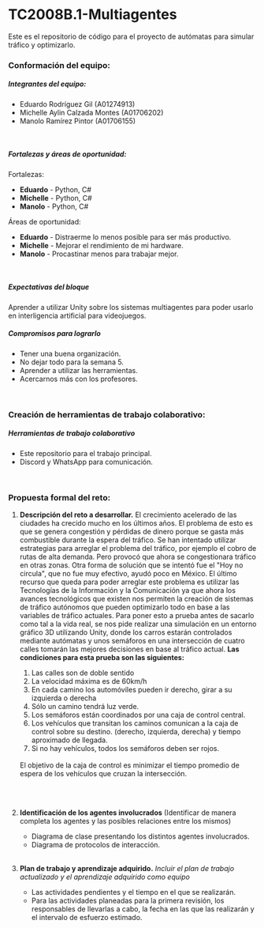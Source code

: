 # TC2008B.1-Multiagentes
Este es el repositorio de código para el proyecto de autómatas para simular tráfico y optimizarlo.

### Conformación del equipo:

##### Integrantes del equipo:
* Eduardo Rodríguez Gil (A01274913)
* Michelle Aylin Calzada Montes (A01706202)
* Manolo Ramírez Pintor (A01706155)
<br>

##### Fortalezas y áreas de oportunidad:
Fortalezas:
* __Eduardo__ - Python, C#
* __Michelle__ - Python, C#
* __Manolo__ - Python, C#

Áreas de oportunidad:
* __Eduardo__ - Distraerme lo menos posible para ser más productivo.
* __Michelle__ - Mejorar el rendimiento de mi hardware.
* __Manolo__ - Procastinar menos para trabajar mejor.
<br>


##### Expectativas del bloque
Aprender a utilizar Unity sobre los sistemas multiagentes para poder usarlo en interligencia artificial para videojuegos. 
<br>

##### Compromisos para lograrlo
* Tener una buena organización.
* No dejar todo para la semana 5.
* Aprender a utilizar las herramientas.
* Acercarnos más con los profesores.
<br>

### Creación de herramientas de trabajo colaborativo:

##### Herramientas de trabajo colaborativo

* Este repositorio para el trabajo principal.
* Discord y WhatsApp para comunicación.
<br>

### Propuesta formal del reto:
1. __Descripción del reto a desarrollar.__
    El crecimiento acelerado de las ciudades ha crecido mucho en los últimos años. El problema de esto es que se genera congestión y pérdidas de dinero porque se gasta más combustible durante la espera del tráfico.
    <n>
    Se han intentado utilizar estrategias para arreglar el problema del tráfico, por ejemplo el cobro de rutas de alta demanda. Pero provocó que ahora se congestionara tráfico en otras zonas.
    <n>
    Otra forma de solución que se intentó fue el "Hoy no circula", que no fue muy efectivo, ayudó poco en México.
    <n>
    El último recurso que queda para poder arreglar este problema es utilizar las Tecnologías de la Información y la Comunicación ya que ahora los avances tecnológicos que existen nos permiten la creación de sistemas de tráfico autónomos que pueden optimizarlo todo en base a las variables de tráfico actuales.
    <n>
    Para poner esto a prueba antes de sacarlo como tal a la vida real, se nos pide realizar una simulación en un entorno gráfico 3D utilizando Unity, donde los carros estarán controlados mediante autómatas y unos semáforos en una intersección de cuatro calles tomarán las mejores decisiones en base al tráfico actual.
    <n>
    __Las condiciones para esta prueba son las siguientes:__
    1. Las calles son de doble sentido
    2. La velocidad máxima es de 60km/h
    3. En cada camino los automóviles pueden ir derecho, girar a su izquierda o derecha
    4. Sólo un camino tendrá luz verde.
    5. Los semáforos están coordinados por una caja de control central.
    6. Los vehículos que transitan los caminos comunican a la caja de control sobre su destino. (derecho, izquierda, derecha) y tiempo aproximado de llegada.
    7. Si no hay vehículos, todos los semáforos deben ser rojos.
    
    <br>
    El objetivo de la caja de control es minimizar el tiempo promedio de espera de los vehículos que cruzan la intersección.

    <br><br>

2. __Identificación de los agentes involucrados__
    (Identificar de manera completa los agentes y las posibles relaciones entre los mismos)
    * Diagrama de clase presentando los distintos agentes involucrados.
    * Diagrama de protocolos de interacción.
    <br>

3. __Plan de trabajo y aprendizaje adquirido.__
    _Incluir el plan de trabajo actualizado y el aprendizaje adquirido como equipo_
    * Las actividades pendientes y el tiempo en el que se realizarán.
    * Para las actividades planeadas para la primera revisión, los responsables de llevarlas a cabo, la fecha en las que las realizarán y el intervalo de esfuerzo estimado.